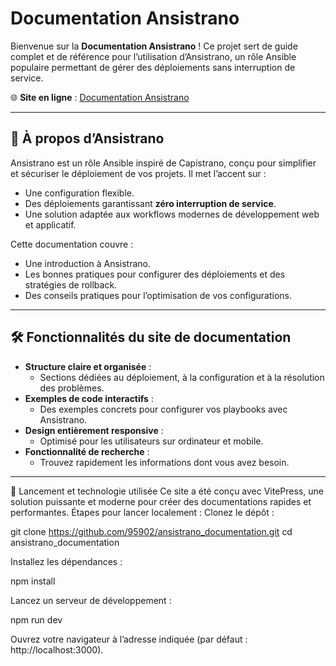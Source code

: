 # Documentation Ansistrano

Bienvenue sur la **Documentation Ansistrano** ! Ce projet sert de guide complet et de référence pour l’utilisation d’Ansistrano, un rôle Ansible populaire permettant de gérer des déploiements sans interruption de service.

🌐 **Site en ligne** : [Documentation Ansistrano](https://95902.github.io/ansistrano_documentation/)

---

## 📖 À propos d’Ansistrano

Ansistrano est un rôle Ansible inspiré de Capistrano, conçu pour simplifier et sécuriser le déploiement de vos projets. Il met l’accent sur :
- Une configuration flexible.
- Des déploiements garantissant **zéro interruption de service**.
- Une solution adaptée aux workflows modernes de développement web et applicatif.

Cette documentation couvre :
- Une introduction à Ansistrano.
- Les bonnes pratiques pour configurer des déploiements et des stratégies de rollback.
- Des conseils pratiques pour l’optimisation de vos configurations.

---

## 🛠️ Fonctionnalités du site de documentation

- **Structure claire et organisée** :
  - Sections dédiées au déploiement, à la configuration et à la résolution des problèmes.
- **Exemples de code interactifs** :
  - Des exemples concrets pour configurer vos playbooks avec Ansistrano.
- **Design entièrement responsive** :
  - Optimisé pour les utilisateurs sur ordinateur et mobile.
- **Fonctionnalité de recherche** :
  - Trouvez rapidement les informations dont vous avez besoin.

---

🚀 Lancement et technologie utilisée
Ce site a été conçu avec VitePress, une solution puissante et moderne pour créer des documentations rapides et performantes.
Étapes pour lancer localement :
Clonez le dépôt :

git clone https://github.com/95902/ansistrano_documentation.git
cd ansistrano_documentation


Installez les dépendances :

npm install

Lancez un serveur de développement :

npm run dev

Ouvrez votre navigateur à l’adresse indiquée (par défaut : http://localhost:3000).

